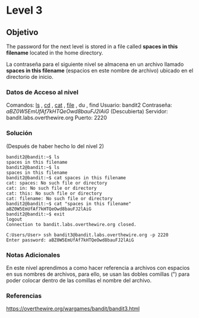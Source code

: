 # Level 3
## Objetivo
The password for the next level is stored in a file called **spaces in this filename** located in the home directory.

La contraseña para el siguiente nivel se almacena en un archivo llamado **spaces in this filename** (espacios en este nombre de archivo) ubicado en el directorio de inicio.
### Datos de Acceso al nivel
Comandos: [ls](https://man7.org/linux/man-pages/man1/ls.1.html) , [cd](https://man7.org/linux/man-pages/man1/cd.1p.html) , [cat](https://man7.org/linux/man-pages/man1/cat.1.html) , [file](https://man7.org/linux/man-pages/man1/file.1.html) , du , find
Usuario: bandit2
Contraseña: *aBZ0W5EmUfAf7kHTQeOwd8bauFJ2lAiG* (Descubierta)
Servidor: bandit.labs.overthewire.org
Puerto: 2220
### Solución
(Después de haber hecho lo del nivel 2)
```
bandit2@bandit:~$ ls
spaces in this filename
bandit2@bandit:~$ ls
spaces in this filename
bandit2@bandit:~$ cat spaces in this filename
cat: spaces: No such file or directory
cat: in: No such file or directory
cat: this: No such file or directory
cat: filename: No such file or directory
bandit2@bandit:~$ cat "spaces in this filename"
aBZ0W5EmUfAf7kHTQeOwd8bauFJ2lAiG
bandit2@bandit:~$ exit
logout
Connection to bandit.labs.overthewire.org closed.

C:Users/User> ssh bandit3@bandit.labs.overthewire.org -p 2220
Enter password: aBZ0W5EmUfAf7kHTQeOwd8bauFJ2lAiG
```
### Notas Adicionales
En este nivel aprendimos a como hacer referencia a archivos con espacios en sus nombres de archivos, para ello, se usan las dobles comillas (") para poder colocar dentro de las comillas el nombre del archivo.
### Referencias
https://overthewire.org/wargames/bandit/bandit3.html